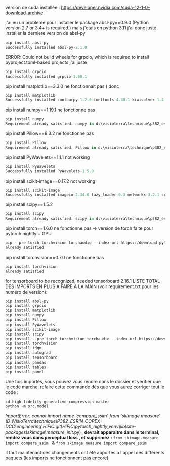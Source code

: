 version de cuda installée : https://developer.nvidia.com/cuda-12-1-0-download-archive

j'ai eu un probleme pour installer le package absl-py==0.9.0
(Python version 2.7 or 3.4+ is required.) mais j'etais en python 3.11
j'ai donc juste installer la derniere version de absl-py
```python
pip install absl-py
Successfully installed absl-py-2.1.0
```
ERROR: Could not build wheels for grpcio, which is required to install pyproject.toml-based projects
j'ai juste
```python
pip install grpcio
Successfully installed grpcio-1.60.1
```

pip install matplotlib==3.3.0 ne fonctionnait pas )
donc 
```python
pip install matplotlib
Successfully installed contourpy-1.2.0 fonttools-4.48.1 kiwisolver-1.4.5 matplotlib-3.8.2 packaging-23.2
```
pip install numpy==1.19.1 ne fonctionne pas
```python
pip install numpy
Requirement already satisfied: numpy in d:\visioterra\technique\p382_esrin_copex-dcc\engineering\hific\pytorch_nightly\lib\site-packages (1.26.2)
```
pip install Pillow==8.3.2 ne fonctionne pas
```python
pip install Pillow
Requirement already satisfied: Pillow in d:\visioterra\technique\p382_esrin_copex-dcc\engineering\hific\pytorch_nightly\lib\site-packages (9.3.0)
```
pip install PyWavelets==1.1.1 not working
```python
pip install PyWavelets
Successfully installed PyWavelets-1.5.0
```
pip install scikit-image==0.17.2 not working
```python
pip install scikit-image
Successfully installed imageio-2.34.0 lazy_loader-0.3 networkx-3.2.1 scikit-image-0.22.0 scipy-1.12.0 tifffile-2024.2.12
```
pip install scipy==1.5.2
```python
pip install scipy
Requirement already satisfied: scipy in d:\visioterra\technique\p382_esrin_copex-dcc\engineering\hific\pytorch_nightly\lib\site-packages (1.12.0)
```
pip install torch==1.6.0 ne fonctionne pas -> version de torch faite pour pytorch nightly + GPU
```python
pip --pre torch torchvision torchaudio --index-url https://download.pytorch.org/whl/nightly/cu121
already satisfied
```
pip install torchvision==0.7.0 ne fonctionne pas
```python
pip install torchvision
already satisfied
```
for tensorboard to be recognized, needed tensorboard 2.16.1
LISTE TOTAL DES IMPORTS EN PLUS A FAIRE A LA MAIN (voir requirement.txt pour les numéro de version):
```python
pip install absl-py
pip install grpcio
pip install matplotlib
pip install numpy
pip install Pillow
pip install PyWavelets
pip install scikit-image
pip install scipy
pip install --pre torch torchvision torchaudio --index-url https://download.pytorch.org/whl/nightly/cu121
pip install torchvision
pip install tdqm
pip install autograd
pip install tensorboard
pip install pandas
pip install tables
pip install panel
```
Une fois importés, vous pouvez vous rendre dans le dossier et vérifier que le code marche, refaire cette commande dès que vous aurez corriger tout le code :
```python
cd high-fidelity-generative-compression-master
python -m src.model
```
_ImportError: cannot import name 'compare_ssim' from 'skimage.measure' (D:\VisioTerra\technique\P382_ESRIN_COPEX-DCC\engineering\HiFiC.git\HiFiC\pytorch_nightly_venv\lib\site-packages\skimage\measure\__init__.py)_
**devrait apparaitre dans le terminal, rendez vous dans perceptual loss , et supprimez :**
`from skimage.measure import compare_ssim
` & `from skimage.measure import compare_ssim`

Il faut maintenant
des changements ont été apportés a l'appel des différents paquets (les imports ne fonctionnent pas encore)